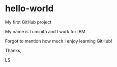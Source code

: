 # hello-world
My first GitHub project

My name is Luminita and I work for IBM.

Forgot to mention how much I enjoy learning GitHub!

Thanks,

LS
